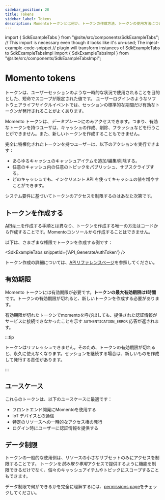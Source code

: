 ```yaml
---
sidebar_position: 20
title: Tokens
sidebar_label: Tokens
description: Momentoトークンとは何か、トークンの作成方法、トークンの使用方法について説明します。
---
```


import { SdkExampleTabs } from "@site/src/components/SdkExampleTabs";
// This import is necessary even though it looks like it's un-used; The inject-example-code-snippet
// plugin will transform instances of SdkExampleTabs to SdkExampleTabsImpl
import { SdkExampleTabsImpl } from "@site/src/components/SdkExampleTabsImpl";

# Momento tokens

トークンは、ユーザーセッションのような一時的な状況で使用されることを目的とした、短命でスコープが限定された値です。
ユーザーログインのようなソフトウェアライフサイクルイベントでは、セッションの標準的な期間だけ有効なトークンが発行されることがよくあります。

Momento トークンは、*データプレーン*にのみアクセスできます。つまり、有効なトークンを持つユーザは、キャッシュの作成、削除、フラッシュなどを行うことができません。また、新しいトークンを作成することもできません。

完全に特権化されたトークンを持つユーザーは、以下のアクションを実行できます：

* あらゆるキャッシュのキャッシュアイテムを追加/編集/削除する。
* 任意のキャッシュ内の任意のトピックをパブリッシュ、サブスクライブする。
* どのキャッシュでも、インクリメント API を使ってキャッシュの値を増やすことができます。

システム要件に基づいてトークンのアクセスを制限するのはあなた次第です。

## トークンを作成する

[APIキー](./api-keys.md)を作成する手順とは異なり、トークンを作成する唯一の方法はコードから作成することです。Momentoコンソールから作成することはできません。

以下は、さまざまな権限でトークンを作成する例です：

<SdkExampleTabs snippetId={'API_GenerateAuthToken'} />

トークン作成の詳細については、[APIリファレンスページ](./../api-reference/auth.md)を参照してください。

## 有効期限

Momento トークンには有効期限が必要です。**トークンの最大有効期限は1時間**です。トークンの有効期限が切れると、新しいトークンを作成する必要があります。

有効期限が切れたトークンでmomentoを呼び出しても、提供された認証情報がサービスに接続できなかったことを示す `AUTHENTICATION_ERROR` 応答が返されます。

:::tip

トークンはリフレッシュできません。そのため、トークンの有効期限が切れると、永久に使えなくなります。セッションを継続する場合は、新しいものを作成して発行する責任があります。

:::

## ユースケース

これらのトークンは、以下のユースケースに最適です：

* フロントエンド開発にMomentoを使用する
* IoT デバイスとの通信
* 特定のリソースへの一時的なアクセス権の発行
* ログイン時にユーザーに認証情報を提供する

## データ制限

トークンの一般的な使用例は、リソースの小さなサブセットのみにアクセスを制限することです。
トークンを*読み取り専用*アクセスで提供するように機能を制限できるだけでなく、個々のキャッシュアイテムやトピックにスコープすることもできます。

データ制限で何ができるかを完全に理解するには、[permissions page](./permissions.md)をチェックしてください。
